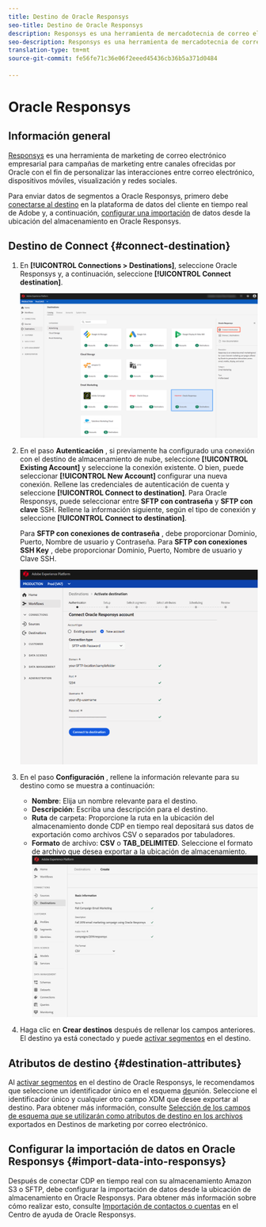 ```yaml
---
title: Destino de Oracle Responsys
seo-title: Destino de Oracle Responsys
description: Responsys es una herramienta de mercadotecnia de correo electrónico empresarial para campañas de mercadotecnia entre canales ofrecidas por Oracle para personalizar las interacciones entre correo electrónico, dispositivos móviles, visualización y redes sociales.
seo-description: Responsys es una herramienta de mercadotecnia de correo electrónico empresarial para campañas de mercadotecnia entre canales ofrecidas por Oracle para personalizar las interacciones entre correo electrónico, dispositivos móviles, visualización y redes sociales.
translation-type: tm+mt
source-git-commit: fe56fe71c36e06f2eeed45436cb36b5a371d0484

---
```



# Oracle Responsys

## Información general

[Responsys](https://www.oracle.com/marketingcloud/products/cross-channel-orchestration/) es una herramienta de marketing de correo electrónico empresarial para campañas de marketing entre canales ofrecidas por Oracle con el fin de personalizar las interacciones entre correo electrónico, dispositivos móviles, visualización y redes sociales.

Para enviar datos de segmentos a Oracle Responsys, primero debe [conectarse al destino](#connect-destination) en la plataforma de datos del cliente en tiempo real de Adobe y, a continuación, [configurar una importación](#import-data-into-responsys) de datos desde la ubicación del almacenamiento en Oracle Responsys.

## Destino de Connect {#connect-destination}

1. En **[!UICONTROL Connections > Destinations]**, seleccione Oracle Responsys y, a continuación, seleccione **[!UICONTROL Connect destination]**.

   ![Conectar a Responsys](/help/rtcdp/destinations/assets/connect-oracle-responsys.png)

1. En el paso **Autenticación** , si previamente ha configurado una conexión con el destino de almacenamiento de nube, seleccione **[!UICONTROL Existing Account]** y seleccione la conexión existente. O bien, puede seleccionar **[!UICONTROL New Account]** configurar una nueva conexión. Rellene las credenciales de autenticación de cuenta y seleccione **[!UICONTROL Connect to destination]**. Para Oracle Responsys, puede seleccionar entre **SFTP con contraseña** y **SFTP con clave** SSH. Rellene la información siguiente, según el tipo de conexión y seleccione **[!UICONTROL Connect to destination]**.

   Para **SFTP con conexiones de contraseña** , debe proporcionar Dominio, Puerto, Nombre de usuario y Contraseña.
Para **SFTP con conexiones SSH Key** , debe proporcionar Dominio, Puerto, Nombre de usuario y Clave SSH.

   ![Rellenar información de Responsys](/help/rtcdp/destinations/assets/responsys-authentication.png)

1. En el paso **Configuración** , rellene la información relevante para su destino como se muestra a continuación:
   * **Nombre**: Elija un nombre relevante para el destino.
   * **Descripción**: Escriba una descripción para el destino.
   * **Ruta** de carpeta: Proporcione la ruta en la ubicación del almacenamiento donde CDP en tiempo real depositará sus datos de exportación como archivos CSV o separados por tabuladores.
   * **Formato** de archivo: **CSV** o **TAB_DELIMITED**. Seleccione el formato de archivo que desea exportar a la ubicación de almacenamiento.
   ![Información básica de Responsys](/help/rtcdp/destinations/assets/responsys-basic-information.png)

1. Haga clic en **Crear destinos** después de rellenar los campos anteriores. El destino ya está conectado y puede [activar segmentos](/help/rtcdp/destinations/activate-destinations.md) en el destino.

## Atributos de destino {#destination-attributes}

Al [activar segmentos](/help/rtcdp/destinations/activate-destinations.md) en el destino de Oracle Responsys, le recomendamos que seleccione un identificador único en el esquema [de](https://www.adobe.io/apis/experienceplatform/home/profile-identity-segmentation/profile-identity-segmentation-services.html#!api-specification/markdown/narrative/technical_overview/unified_profile_architectural_overview/unified_profile_architectural_overview.md)unión. Seleccione el identificador único y cualquier otro campo XDM que desee exportar al destino. Para obtener más información, consulte [Selección de los campos de esquema que se utilizarán como atributos de destino en los archivos](/help/rtcdp/destinations/email-marketing-destinations.md#destination-attributes) exportados en Destinos de marketing por correo electrónico.

## Configurar la importación de datos en Oracle Responsys {#import-data-into-responsys}

Después de conectar CDP en tiempo real con su almacenamiento Amazon S3 o SFTP, debe configurar la importación de datos desde la ubicación de almacenamiento en Oracle Responsys. Para obtener más información sobre cómo realizar esto, consulte [Importación de contactos o cuentas](https://docs.oracle.com/cloud/latest/marketingcs_gs/OMCEA/Connect_WizardUpload.htm) en el Centro de ayuda de Oracle Responsys.